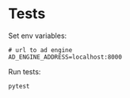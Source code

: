 # Tests
Set env variables:
```dotenv
# url to ad engine
AD_ENGINE_ADDRESS=localhost:8000
```

Run tests:
```shell
pytest 
```
